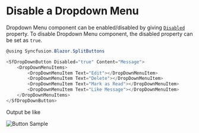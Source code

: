 # Disable a Dropdown Menu

Dropdown Menu component can be enabled/disabled by giving [`Disabled`](https://help.syncfusion.com/cr/blazor/Syncfusion.Blazor.SplitButtons.SfDropDownButton.html#Syncfusion_Blazor_SplitButtons_SfDropDownButton_Disabled) property.
To disable Dropdown Menu component, the disabled property can be set as `true`.

```csharp
@using Syncfusion.Blazor.SplitButtons

<SfDropDownButton Disabled="true" Content="Message">
    <DropDownMenuItems>
        <DropDownMenuItem Text="Edit"></DropDownMenuItem>
        <DropDownMenuItem Text="Delete"></DropDownMenuItem>
        <DropDownMenuItem Text="Mark as Read"></DropDownMenuItem>
        <DropDownMenuItem Text="Like Message"></DropDownMenuItem>
    </DropDownMenuItems>
</SfDropDownButton>
```

Output be like

![Button Sample](./../images/ddb-disable.png)
